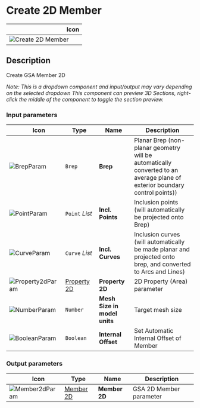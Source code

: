 # Create 2D Member
<!--- This file has been auto-generated, do not change it manually! Edit the generator here: https://github.com/arup-group/GSA-Grasshopper/tree/main/DocsGeneration --->

|<img width="150"/> Icon |
| ----------- |
|![Create 2D Member](./images/Create2dMember.png) |

## Description

Create GSA Member 2D

_Note: This is a dropdown component and input/output may vary depending on the selected dropdown_
_This component can preview 3D Sections, right-click the middle of the component to toggle the section preview._

### Input parameters

|<img width="20"/> Icon |<img width="200"/> Type |<img width="200"/> Name |<img width="1000"/> Description |
| ----------- | ----------- | ----------- | ----------- |
|![BrepParam](./images/BrepParam.png) |`Brep` |**Brep** |Planar Brep (non-planar geometry will be automatically converted to an average plane of exterior boundary control points)) |
|![PointParam](./images/PointParam.png) |`Point` _List_ |**Incl. Points** |Inclusion points (will automatically be projected onto Brep) |
|![CurveParam](./images/CurveParam.png) |`Curve` _List_ |**Incl. Curves** |Inclusion curves (will automatically be made planar and projected onto brep, and converted to Arcs and Lines) |
|![Property2dParam](./images/Property2dParam.png) |[Property 2D](gsagh-property-2d-parameter.md) |**Property 2D** |2D Property (Area) parameter |
|![NumberParam](./images/NumberParam.png) |`Number` |**Mesh Size in model units** |Target mesh size |
|![BooleanParam](./images/BooleanParam.png) |`Boolean` |**Internal Offset** |Set Automatic Internal Offset of Member |

### Output parameters

|<img width="20"/> Icon |<img width="200"/> Type |<img width="200"/> Name |<img width="1000"/> Description |
| ----------- | ----------- | ----------- | ----------- |
|![Member2dParam](./images/Member2dParam.png) |[Member 2D](gsagh-member-2d-parameter.md) |**Member 2D** |GSA 2D Member parameter |
